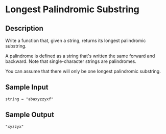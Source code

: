 # Longest Palindromic Substring

## Description
Write a function that, given a string, returns its longest palindromic substring.

A palindrome is defined as a string that's written the same forward and backward. Note that single-character strings are palindromes.

You can assume that there will only be one longest palindromic substring.

## Sample Input
```
string = "abaxyzzyxf"
```

## Sample Output
```
"xyzzyx"
```